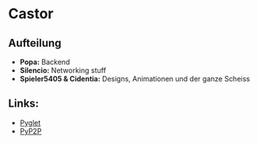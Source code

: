 # Castor

## Aufteilung

* **Popa:** Backend
* **Silencio:** Networking stuff
* **Spieler5405 & Cidentia:** Designs, Animationen und der ganze Scheiss

## Links:

* [Pyglet](https://pyglet.org/)
* [PyP2P](https://pypi.org/project/pyp2p/)
